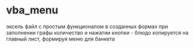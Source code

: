 # vba_menu
эксель файл с простым функционалом 
в созданных формах при заполнении графы количество и нажатии кнопки - блюдо копируется на главный лист, 
формируя меню для банкета 
